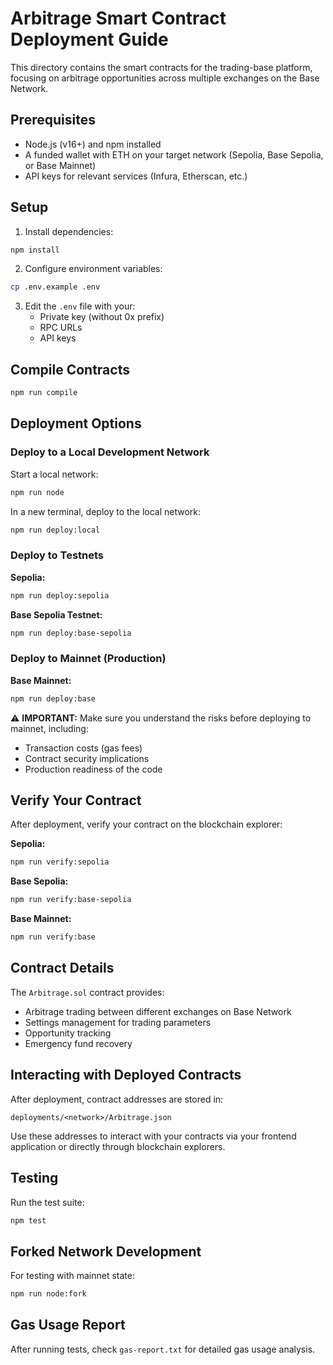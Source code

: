 # Arbitrage Smart Contract Deployment Guide

This directory contains the smart contracts for the trading-base platform, focusing on arbitrage opportunities across multiple exchanges on the Base Network.

## Prerequisites

- Node.js (v16+) and npm installed
- A funded wallet with ETH on your target network (Sepolia, Base Sepolia, or Base Mainnet)
- API keys for relevant services (Infura, Etherscan, etc.)

## Setup

1. Install dependencies:
```bash
npm install
```

2. Configure environment variables:
```bash
cp .env.example .env
```

3. Edit the `.env` file with your:
   - Private key (without 0x prefix)
   - RPC URLs
   - API keys

## Compile Contracts

```bash
npm run compile
```

## Deployment Options

### Deploy to a Local Development Network

Start a local network:
```bash
npm run node
```

In a new terminal, deploy to the local network:
```bash
npm run deploy:local
```

### Deploy to Testnets

**Sepolia:**
```bash
npm run deploy:sepolia
```

**Base Sepolia Testnet:**
```bash
npm run deploy:base-sepolia
```

### Deploy to Mainnet (Production)

**Base Mainnet:**
```bash
npm run deploy:base
```

⚠️ **IMPORTANT:** Make sure you understand the risks before deploying to mainnet, including:
- Transaction costs (gas fees)
- Contract security implications
- Production readiness of the code

## Verify Your Contract

After deployment, verify your contract on the blockchain explorer:

**Sepolia:**
```bash
npm run verify:sepolia
```

**Base Sepolia:**
```bash
npm run verify:base-sepolia
```

**Base Mainnet:**
```bash
npm run verify:base
```

## Contract Details

The `Arbitrage.sol` contract provides:
- Arbitrage trading between different exchanges on Base Network
- Settings management for trading parameters
- Opportunity tracking
- Emergency fund recovery

## Interacting with Deployed Contracts

After deployment, contract addresses are stored in:
```
deployments/<network>/Arbitrage.json
```

Use these addresses to interact with your contracts via your frontend application or directly through blockchain explorers.

## Testing

Run the test suite:
```bash
npm test
```

## Forked Network Development

For testing with mainnet state:
```bash
npm run node:fork
```

## Gas Usage Report

After running tests, check `gas-report.txt` for detailed gas usage analysis.